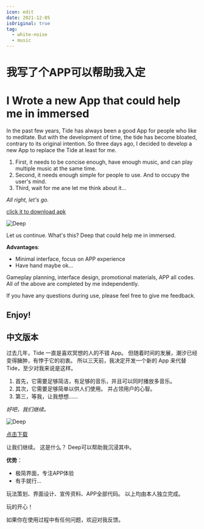 ```yaml
---
icon: edit
date: 2021-12-05
isOriginal: true
tag:
  - white-noise
  - music
---
```


# 我写了个APP可以帮助我入定

# I Wrote a new App that could help me in immersed 

In the past few years, Tide has always been a good App for people who like to meditate. But with the development of time, the tide has become bloated, contrary to its original intention. So three days ago, I decided to develop a new App to replace the Tide at least for me.

1. First, it needs to be concise enough, have enough music, and can play multiple music at the same time. 
2. Second, it needs enough simple for people to use. And to occupy the user's mind. 
3. Third, wait for me ane let me think about it...

_All right, let's go._

[click it to download apk](/apk/Deep.apk)

![Deep](/assets/images/deep.jpg)

Let us continue. What's this? Deep that could help me in immersed. 

**Advantages**:
- Minimal interface, focus on APP experience
- Have hand maybe ok...


Gameplay planning, interface design, promotional materials, APP all codes. All of the above are completed by me independently.

If you have any questions during use, please feel free to give me feedback.

Enjoy!
---
## 中文版本
过去几年，Tide 一直是喜欢冥想的人的不错 App。 但随着时间的发展，潮汐已经变得臃肿，有悖于它的初衷。 所以三天前，我决定开发一个新的 App 来代替 Tide，至少对我来说是这样。

1. 首先，它需要足够简洁，有足够的音乐，并且可以同时播放多音乐。
2. 其次，它需要足够简单以供人们使用。 并占领用户的心智。 
3. 第三，等我，让我想想……

_好吧，我们继续。_

![Deep](/assets/images/deep.jpg)

[点击下载](/apk/Deep.apk)

让我们继续。 这是什么？ Deep可以帮助我沉浸其中。

**优势**：
- 极简界面，专注APP体验
- 有手就行...

玩法策划、界面设计、宣传资料、APP全部代码。 以上均由本人独立完成。

玩的开心！

如果你在使用过程中有任何问题，欢迎对我反馈。